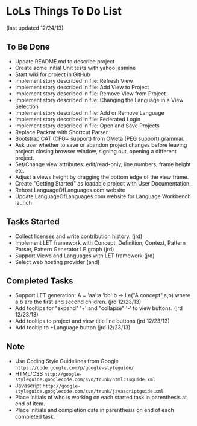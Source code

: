 LoLs Things To Do List
======================
(last updated 12/24/13)

To Be Done
----------
* Update README.md to describe project
* Create some initial Unit tests with yahoo jasmine
* Start wiki for project in GitHub
* Implement story described in file: Refresh View
* Implement story described in file: Add View to Project
* Implement story described in file: Remove View from Project
* Implement story described in file: Changing the Language in a View Selection
* Implement story described in file: Add or Remove Language
* Implement story described in file: Federated Login
* Implement story described in file: Open and Save Projects
* Replace Packrat with Shortcut Parser.
* Bootstrap CAT (CFG+ support) from OMeta (PEG support) grammar.
* Ask user whether to save or abandon project changes before leaving project: closing browser window, signing out, opening a different project.
* Set/Change view attributes: edit/read-only, line numbers, frame height etc.
* Adjust a views height by dragging the bottom edge of the view frame.
* Create "Getting Started" as loadable project with User Documentation.
* Rehost LanguageOfLanguages.com website
* Update LanguageOfLanguages.com website for Language Workbench launch

Tasks Started
-------------
* Collect licenses and write contribution history. (jrd)
* Implement LET framework with Concept, Definition, Context, Pattern Parser, Pattern Generator LE graph (jrd)
* Support Views and Languages with LET framework (jrd)
* Select web hosting provider (and)

Completed Tasks
---------------
* Support LET generation: A = 'aa':a 'bb':b -> Le("A concept",a,b) where a,b are the first and second children. (jrd 12/23/13)
* Add tooltips for "expand" '+' and "collapse" '-' to view buttons. (jrd 12/23/13)
* Add tooltips to project and view title line buttons (jrd 12/23/13)
* Add tooltip to +Language button (jrd 12/23/13)
  
Note
----
* Use Coding Style Guidelines from Google `https://code.google.com/p/google-styleguide/`
* HTML/CSS   `http://google-styleguide.googlecode.com/svn/trunk/htmlcssguide.xml`
* Javascript `http://google-styleguide.googlecode.com/svn/trunk/javascriptguide.xml`
* Place initials of who is working on each started task in parenthesis at end of item.
* Place initials and completion date in parenthesis on end of each completed task.
